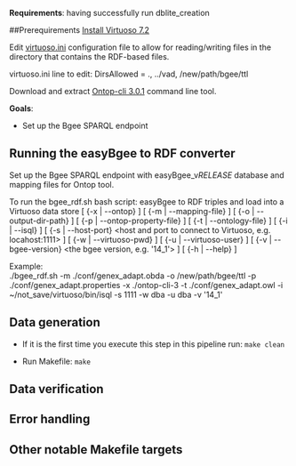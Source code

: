 **Requirements**: having successfully run dblite_creation

##Prerequirements 
[Install Virtuoso 7.2](http://vos.openlinksw.com/owiki/wiki/VOS#How%20Do%20I%20Install%20Virtuoso%3F)

Edit [virtuoso.ini](http://docs.openlinksw.com/virtuoso/dbadm/) configuration file to allow for reading/writing files in the directory that contains the RDF-based files.

virtuoso.ini line to edit: DirsAllowed = ., ../vad, /new/path/bgee/ttl

Download and extract [Ontop-cli 3.0.1](https://sourceforge.net/projects/ontop4obda/files/ontop-3.0.1/ontop-cli-3.0.1.zip/download) command line tool. 

**Goals**:
* Set up the Bgee SPARQL endpoint



## Running the easyBgee to RDF converter

Set up the Bgee SPARQL endpoint with easyBgee_v*RELEASE* database and mapping files for Ontop tool.

To run the bgee_rdf.sh bash script:
 easyBgee to RDF triples and load into a Virtuoso data store
                [ {-x | --ontop} <ontop directory> ]
                [ {-m | --mapping-file} <mapping file> ]
                [ {-o | --output-dir-path} <Turtle file output> ]
                [ {-p | --ontop-property-file} <property file>  ]
                [ {-t | --ontology-file} <ontology file> ]
                [ {-i | --isql} <iSQL tool from Virtuoso> ]
                [ {-s | --host-port} <host and port to connect to Virtuoso, e.g. locahost:1111> ]
                [ {-w | --virtuoso-pwd} <Virtuoso password> ]
                [ {-u | --virtuoso-user} <Virtuoso username> ]
                [ {-v | --bgee-version} <the bgee version, e.g. '14_1'> ]
                [ {-h | --help} <usage help> ]

   Example:              
    ./bgee_rdf.sh -m ./conf/genex_adapt.obda -o /new/path/bgee/ttl -p  ./conf/genex_adapt.properties -x ./ontop-cli-3 -t ./conf/genex_adapt.owl -i ~/not_save/virtuoso/bin/isql -s 1111 -w dba -u dba -v '14_1'



## Data generation

* If it is the first time you execute this step in this pipeline run:
  `make clean`

* Run Makefile:
  `make`

## Data verification

## Error handling

## Other notable Makefile targets

